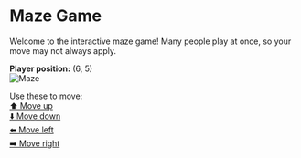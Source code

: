 # Maze Game  
Welcome to the interactive maze game! Many people play at once, so your move may not always apply.

**Player position:** (6, 5)  
![Maze](https://recognize-instructor-criteria-other.trycloudflare.com/images/pos_6_5.png?t=1760507181310)

Use these to move:  
[⬆️ Move up](https://recognize-instructor-criteria-other.trycloudflare.com/move/6_5_w)  
[⬇️ Move down](https://recognize-instructor-criteria-other.trycloudflare.com/move/6_5_s)  
[⬅️ Move left](https://recognize-instructor-criteria-other.trycloudflare.com/move/6_5_a)  
[➡️ Move right](https://recognize-instructor-criteria-other.trycloudflare.com/move/6_5_d)
